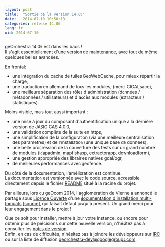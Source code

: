 ```yaml
---
layout: post
title:  "Sortie de la version 14.06"
date:   2014-07-10 10:50:13
categories: release 14.06
lang: fr
uid: 2014-07-10
---
```


geOrchestra 14.06 est dans les bacs !  
Il s'agit essentiellement d'une version de maintenance, avec tout de même quelques belles avancées.

<!--more-->

En frontal:
 * une intégration du cache de tuiles GeoWebCache, pour mieux répartir la charge,
 * une traduction en allemand de tous les modules, (merci CIGALsace),
 * une meilleure séparation des rôles d'administration (données / métadonnées / utilisateurs) et d'accès aux modules (extracteur / statistiques).

Moins visible, mais tout aussi important :
 * une mise à jour du composant d'authentification unique à la dernière version de JASIG CAS 4.0.0,
 * une validation complète de la suite en https,
 * une simplification de la configuration (via une meilleure centralisation des paramètres) et de l'installation (une unique base de données),
 * une belle progression de la couverture des tests sur un grand nombre de modules (ldapadmin, mapfishapp, extractorapp, downloadform),
 * une gestion appropriée des librairies natives gdal/ogr,
 * de meilleures performances avec geofence.
 
Du côté de la documentation, l'amélioration est continue.  
La documentation est versionnée avec le code source, accessible directement depuis le fichier [README](https://github.com/georchestra/georchestra/blob/14.06/README.md) situé à la racine du projet.

Par ailleurs, lors du geOcom 2014, l'agglomération de Vienne a annoncé le partage sous [Licence Ouverte](https://github.com/viennagglo/georchestra-doc/blob/master/licence.md) d'une [documentation d'installation multi-tomcats](http://geo.viennagglo.fr/doc/index.html) [[source](https://github.com/viennagglo/georchestra-doc)], qui faisait défaut jusqu'à présent. Un grand merci pour leur engagement dans le projet !

Que ce soit pour installer, mettre à jour votre instance, ou encore pour obtenir plus de précisions sur cette nouvelle version, n'hésitez pas à consulter les [notes de version](https://github.com/georchestra/georchestra/blob/14.06/RELEASE_NOTES.md).  
Enfin, en cas de difficultés, n'hésitez pas à joindre les développeurs sur [IRC](http://webchat.freenode.net/?channels=%23georchestra&uio=d4) ou sur la liste de diffusion [georchestra-dev@googlegroups.com](https://groups.google.com/group/georchestra-dev?hl=fr).
